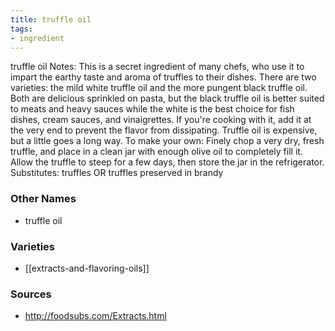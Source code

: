 ```yaml
---
title: truffle oil
tags:
- ingredient
---
```

truffle oil Notes: This is a secret ingredient of many chefs, who use it to impart the earthy taste and aroma of truffles to their dishes. There are two varieties: the mild white truffle oil and the more pungent black truffle oil. Both are delicious sprinkled on pasta, but the black truffle oil is better suited to meats and heavy sauces while the white is the best choice for fish dishes, cream sauces, and vinaigrettes. If you're cooking with it, add it at the very end to prevent the flavor from dissipating. Truffle oil is expensive, but a little goes a long way. To make your own: Finely chop a very dry, fresh truffle, and place in a clean jar with enough olive oil to completely fill it. Allow the truffle to steep for a few days, then store the jar in the refrigerator. Substitutes: truffles OR truffles preserved in brandy

### Other Names

* truffle oil

### Varieties

* [[extracts-and-flavoring-oils]]

### Sources
* http://foodsubs.com/Extracts.html
